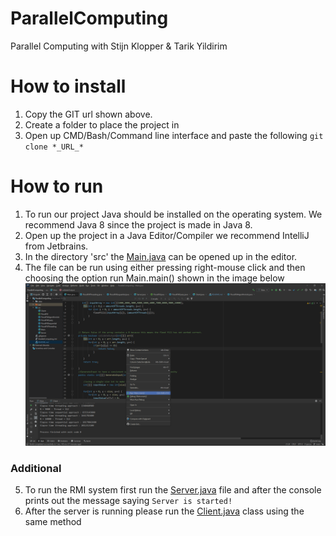 # ParallelComputing
Parallel Computing with Stijn Klopper & Tarik Yildirim


# How to install 
1. Copy the GIT url shown above. 
2. Create a folder to place the project in
3. Open up CMD/Bash/Command line interface and paste the following ``git clone *_URL_*``

# How to run 
1. To run our project Java should be installed on the operating system. We recommend Java 8
   since the project is made in Java 8.
2. Open up the project in a Java Editor/Compiler we recommend IntelliJ from Jetbrains.
3. In the directory 'src' the [Main.java](src/Main.java) can be opened up in the editor.
4. The file can be run using either pressing right-mouse click and then choosing the option run Main.main() shown in the image below
![img.png](img.png)

### Additional
5. To run the RMI system first run the [Server.java](src/Server.java) file and after the console prints out the message saying ``Server is started!`` 
6. After the server is running please run the [Client.java](src/Client.java) class using the same method